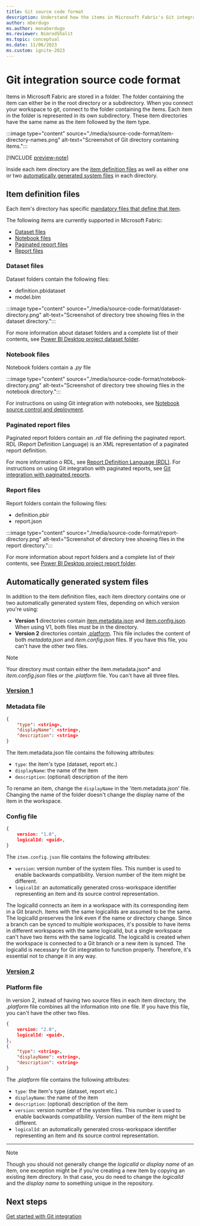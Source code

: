 ```yaml
---
title: Git source code format
description: Understand how the items in Microsoft Fabric's Git integration tool are structured
author: mberdugo
ms.author: monaberdugo
ms.reviewer: NimrodShalit
ms.topic: conceptual 
ms.date: 11/06/2023
ms.custom: ignite-2023
---
```


# Git integration source code format

Items in Microsoft Fabric are stored in a folder. The folder containing the item can either be in the root directory or a subdirectory. When you connect your workspace to git, connect to the folder containing the items. Each item in the folder is represented in its own subdirectory. These item directories have the same name as the item followed by the item type.

:::image type="content" source="./media/source-code-format/item-directory-names.png" alt-text="Screenshot of Git directory containing items.":::

[!INCLUDE [preview-note](../../includes/feature-preview-note.md)]

Inside each item directory are the [item definition files](#item-definition-files) as well as either one or two [automatically generated system files](#automatically-generated-system-files) in each directory.

## Item definition files

Each item's directory has specific [mandatory files that define that item](/power-bi/developer/projects/projects-overview).

The following items are currently supported in Microsoft Fabric:

- [Dataset files](#dataset-files)
- [Notebook files](#notebook-files)
- [Paginated report files](#paginated-report-files)
- [Report files](#report-files)

### Dataset files

Dataset folders contain the following files:

- definition.pbidataset
- model.bim

:::image type="content" source="./media/source-code-format/dataset-directory.png" alt-text="Screenshot of directory tree showing files in the dataset directory.":::

For more information about dataset folders and a complete list of their contents, see [Power BI Desktop project dataset folder](/power-bi/developer/projects/projects-dataset).

### Notebook files

Notebook folders contain a *.py* file

:::image type="content" source="./media/source-code-format/notebook-directory.png" alt-text="Screenshot of directory tree showing files in the notebook directory.":::

For instructions on using Git integration with notebooks, see [Notebook source control and deployment](../../data-engineering/notebook-source-control-deployment.md).

### Paginated report files

Paginated report folders contain an *.rdl* file defining the paginated report. RDL (Report Definition Language) is an XML representation of a paginated report definition.

For more information o RDL, see [Report Definition Language (RDL)](/power-bi/paginated-reports/report-definition-language).
For instructions on using Git integration with paginated reports, see [Git integration with paginated reports](/power-bi/paginated-reports/paginated-github-integration).

### Report files

Report folders contain the following files:

- definition.pbir
- report.json

:::image type="content" source="./media/source-code-format/report-directory.png" alt-text="Screenshot of directory tree showing files in the report directory.":::

For more information about report folders and a complete list of their contents, see [Power BI Desktop project report folder](/power-bi/developer/projects/projects-report).

## Automatically generated system files

In addition to the item definition files, each item directory contains one or two automatically generated system files, depending on which version you're using:

- **Version 1** directories contain [item.metadata.json](#metadata-file) and [item.config.json](#config-file). When using V1, both files must be in the directory.
- **Version 2** directories contain [.platform](#platform-file). This file includes the content of both *metadata.json* and *item.config.json* files. If you have this file, you can't have the other two files.

>[!NOTE]
>Your directory must contain either the item.metadata.json* and *item.config.json* files *or* the *.platform* file. You can't have all three files.

### [Version 1](#tab/v1)

### Metadata file

```json
{ 
    "type": <string>, 
    "displayName": <string>,
    "description": <string>
} 
```

The item.metadata.json file contains the following attributes:

- `type`: the item's type (dataset, report etc.)
- `displayName`: the name of the item
- `description`: (optional) description of the item

To rename an item, change the `displayName` in the 'item.metadata.json' file. Changing the name of the folder doesn't change the display name of the item in the workspace.

### Config file

```json
{ 
    version: "1.0", 
    logicalId: <guid>, 
} 
```

The `item.config.json` file contains the following attributes:

- `version`: version number of the system files. This number is used to enable backwards compatibility. Version number of the item might be different.
- `logicalId`: an automatically generated cross-workspace identifier representing an item and its source control representation.

The logicalId connects an item in a workspace with its corresponding item in a Git branch. Items with the same logicalIds are assumed to be the same. The logicalId preserves the link even if the name or directory change. Since a branch can be synced to multiple workspaces, it's possible to have items in different workspaces with the same logicalId, but a single workspace can't have two items with the same logicalId. The logicalId is created when the workspace is connected to a Git branch or a new item is synced. The logicalId is necessary for Git integration to function properly. Therefore, it's essential not to change it in any way.

### [Version 2](#tab/v2)

### Platform file

In version 2, instead of having two source files in each item directory, the *.platform* file combines all the information into one file. If you have this file, you can't have the other two files.

```json
{ 
    version: "2.0", 
    logicalId: <guid>, 
}, 
{
    "type": <string>, 
    "displayName": <string>,
    "description": <string>
}
```

The *.platform* file contains the following attributes:

- `type`: the item's type (dataset, report etc.)
- `displayName`: the name of the item
- `description`: (optional) description of the item
- `version`: version number of the system files. This number is used to enable backwards compatibility. Version number of the item might be different.
- `logicalId`: an automatically generated cross-workspace identifier representing an item and its source control representation.

---

> [!NOTE]
> Though you should not generally change the *logicalId* or *display name* of an item, one exception might be if you're creating a new item by copying an existing item directory. In that case, you do need to change the *logicalId* and the *display name* to something unique in the repository.

## Next steps

[Get started with Git integration](./git-get-started.md)
